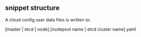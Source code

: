 ## snippet structure

A cloud config user data files is written to:


[master | etcd | node].[nodepool name | etcd cluster name].yaml